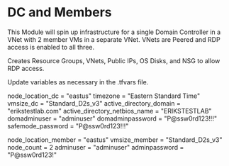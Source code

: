 # DC and Members

This Module will spin up infrastructure for a single Domain Controller in a VNet with 2 member VMs in a separate VNet.
VNets are Peered and RDP access is enabled to all three.

Creates Resource Groups, VNets, Public IPs, OS Disks, and NSG to allow RDP access.

Update variables as necessary in the .tfvars file.

node_location_dc   = "eastus"
timezone = "Eastern Standard Time"
vmsize_dc = "Standard_D2s_v3"
active_directory_domain = "erikstestlab.com"
active_directory_netbios_name = "ERIKSTESTLAB"
domadminuser = "adminuser"
domadminpassword = "P@ssw0rd123!!!"
safemode_password = "P@ssw0rd123!!!"

node_location_member = "eastus"
vmsize_member = "Standard_D2s_v3"
node_count = 2
adminuser = "adminuser"
adminpassword = "P@ssw0rd123!"
